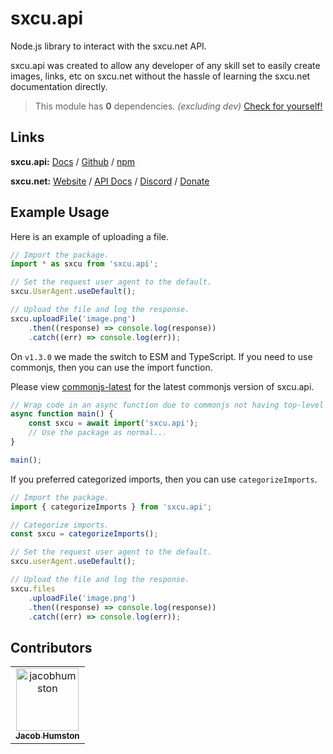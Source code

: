 # sxcu.api

Node.js library to interact with the sxcu.net API.

sxcu.api was created to allow any developer of any skill set to easily create images, links, etc on sxcu.net without the hassle of learning the sxcu.net documentation directly.

> This module has **0** dependencies. _(excluding dev)_ [Check for yourself!](https://github.com/Lovely-Experiences/sxcu.api/blob/main/package.json)

## Links

**sxcu.api:** [Docs](https://sxcu.api.lovelyjacob.com) / [Github](https://github.com/Lovely-Experiences/sxcu.api) / [npm](https://www.npmjs.com/package/sxcu.api)

**sxcu.net:** [Website](https://sxcu.net/) / [API Docs](https://sxcu.net/api/docs/) / [Discord](https://discord.gg/ZBcYQwMWTG) / [Donate](https://paypal.me/MisterFix)

## Example Usage

Here is an example of uploading a file.

```js
// Import the package.
import * as sxcu from 'sxcu.api';

// Set the request user agent to the default.
sxcu.UserAgent.useDefault();

// Upload the file and log the response.
sxcu.uploadFile('image.png')
    .then((response) => console.log(response))
    .catch((err) => console.log(err));
```

On `v1.3.0` we made the switch to ESM and TypeScript.
If you need to use commonjs, then you can use the import function.

Please view [commonjs-latest](https://github.com/Lovely-Experiences/sxcu.api/tree/commonjs-latest) for the latest commonjs version of sxcu.api.

```js
// Wrap code in an async function due to commonjs not having top-level await.
async function main() {
    const sxcu = await import('sxcu.api');
    // Use the package as normal...
}

main();
```

If you preferred categorized imports, then you can use `categorizeImports`.

```js
// Import the package.
import { categorizeImports } from 'sxcu.api';

// Categorize imports.
const sxcu = categorizeImports();

// Set the request user agent to the default.
sxcu.userAgent.useDefault();

// Upload the file and log the response.
sxcu.files
    .uploadFile('image.png')
    .then((response) => console.log(response))
    .catch((err) => console.log(err));
```

## Contributors

<!-- readme: collaborators,contributors,jacobhumston-school/- -start -->
<table>
<tr>
    <td align="center">
        <a href="https://github.com/jacobhumston">
            <img src="https://avatars.githubusercontent.com/u/57332486?v=4" width="100;" alt="jacobhumston"/>
            <br />
            <sub><b>Jacob Humston</b></sub>
        </a>
    </td></tr>
</table>
<!-- readme: collaborators,contributors,jacobhumston-school/- -end -->
